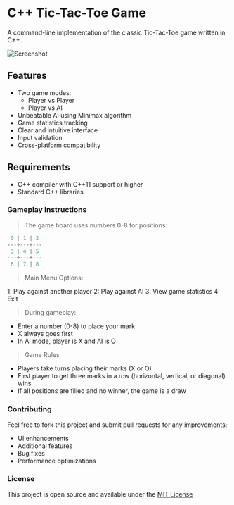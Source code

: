 # C++ Tic-Tac-Toe Game

A command-line implementation of the classic Tic-Tac-Toe game written in C++. 

![Screenshot](jaja)

## Features

- Two game modes:
  - Player vs Player
  - Player vs AI
- Unbeatable AI using Minimax algorithm
- Game statistics tracking
- Clear and intuitive interface
- Input validation
- Cross-platform compatibility

## Requirements

- C++ compiler with C++11 support or higher
- Standard C++ libraries

### Gameplay Instructions
> The game board uses numbers 0-8 for positions:

```cpp
 0 | 1 | 2 
---+---+---
 3 | 4 | 5 
---+---+---
 6 | 7 | 8
```
> Main Menu Options:

1: Play against another player
2: Play against AI
3: View game statistics
4: Exit

> During gameplay:

- Enter a number (0-8) to place your mark
- X always goes first
- In AI mode, player is X and AI is O

> Game Rules
- Players take turns placing their marks (X or O)
- First player to get three marks in a row (horizontal, vertical, or diagonal) wins
- If all positions are filled and no winner, the game is a draw

### Contributing
Feel free to fork this project and submit pull requests for any improvements:

- UI enhancements
- Additional features
- Bug fixes
- Performance optimizations

### License
This project is open source and available under the [MIT License](License)
